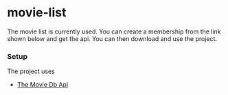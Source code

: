 # movie-list

The movie list is currently used.
You can create a membership from the link shown below and get the api. You can then download and use the project.


### Setup

The project uses 
- [The Movie Db Api](https://www.themoviedb.org/)

